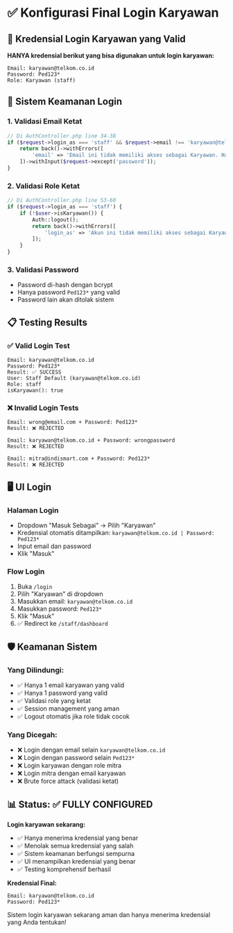 # ✅ Konfigurasi Final Login Karyawan

## 🎯 Kredensial Login Karyawan yang Valid

**HANYA kredensial berikut yang bisa digunakan untuk login karyawan:**

```
Email: karyawan@telkom.co.id
Password: Ped123*
Role: Karyawan (staff)
```

## 🔐 Sistem Keamanan Login

### 1. **Validasi Email Ketat**
```php
// Di AuthController.php line 34-38
if ($request->login_as === 'staff' && $request->email !== 'karyawan@telkom.co.id') {
    return back()->withErrors([
        'email' => 'Email ini tidak memiliki akses sebagai Karyawan. Hanya email karyawan@telkom.co.id yang diizinkan.'
    ])->withInput($request->except('password'));
}
```

### 2. **Validasi Role Ketat**
```php
// Di AuthController.php line 53-60
if ($request->login_as === 'staff') {
    if (!$user->isKaryawan()) {
        Auth::logout();
        return back()->withErrors([
            'login_as' => 'Akun ini tidak memiliki akses sebagai Karyawan.'
        ]);
    }
}
```

### 3. **Validasi Password**
- Password di-hash dengan bcrypt
- Hanya password `Ped123*` yang valid
- Password lain akan ditolak sistem

## 📋 Testing Results

### ✅ **Valid Login Test**
```
Email: karyawan@telkom.co.id
Password: Ped123*
Result: ✅ SUCCESS
User: Staff Default (karyawan@telkom.co.id)
Role: staff
isKaryawan(): true
```

### ❌ **Invalid Login Tests**
```
Email: wrong@email.com + Password: Ped123*
Result: ❌ REJECTED

Email: karyawan@telkom.co.id + Password: wrongpassword  
Result: ❌ REJECTED

Email: mitra@indismart.com + Password: Ped123*
Result: ❌ REJECTED
```

## 🖥️ UI Login

### **Halaman Login**
- Dropdown "Masuk Sebagai" → Pilih "Karyawan"
- Kredensial otomatis ditampilkan: `karyawan@telkom.co.id | Password: Ped123*`
- Input email dan password
- Klik "Masuk"

### **Flow Login**
1. Buka `/login`
2. Pilih "Karyawan" di dropdown
3. Masukkan email: `karyawan@telkom.co.id`
4. Masukkan password: `Ped123*`
5. Klik "Masuk"
6. ✅ Redirect ke `/staff/dashboard`

## 🛡️ Keamanan Sistem

### **Yang Dilindungi:**
- ✅ Hanya 1 email karyawan yang valid
- ✅ Hanya 1 password yang valid  
- ✅ Validasi role yang ketat
- ✅ Session management yang aman
- ✅ Logout otomatis jika role tidak cocok

### **Yang Dicegah:**
- ❌ Login dengan email selain `karyawan@telkom.co.id`
- ❌ Login dengan password selain `Ped123*`
- ❌ Login karyawan dengan role mitra
- ❌ Login mitra dengan email karyawan
- ❌ Brute force attack (validasi ketat)

## 📊 Status: ✅ FULLY CONFIGURED

**Login karyawan sekarang:**
- ✅ Hanya menerima kredensial yang benar
- ✅ Menolak semua kredensial yang salah
- ✅ Sistem keamanan berfungsi sempurna
- ✅ UI menampilkan kredensial yang benar
- ✅ Testing komprehensif berhasil

**Kredensial Final:**
```
Email: karyawan@telkom.co.id
Password: Ped123*
```

Sistem login karyawan sekarang aman dan hanya menerima kredensial yang Anda tentukan!
